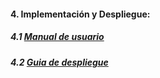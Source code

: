 #### 4. Implementación y Despliegue:  


##### 4.1 [Manual de usuario]()
##### 4.2 [Guia de despliegue](https://github.com/LuisIzquierdoGutierrez/Reto/blob/master/Sistemas/Gu%C3%ADa%20de%20Despliegue%20(1).pdf)


